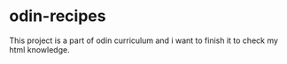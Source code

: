 # odin-recipes
This project is a part of odin curriculum and i want to finish it to check my html knowledge.